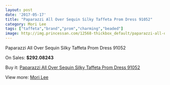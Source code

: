```yaml
---
layout: post
date: '2017-05-17'
title: "Paparazzi All Over Sequin Silky Taffeta Prom Dress 91052"
category: Mori Lee
tags: ["taffeta","brand","prom","charming","beaded"]
image: http://img.princessan.com/12568-thickbox_default/paparazzi-all-over-sequin-silky-taffeta-prom-dress-91052.jpg
---
```

Paparazzi All Over Sequin Silky Taffeta Prom Dress 91052

On Sales: **$292.08243**
<a href="https://www.princessan.com/en/mori-lee/5949-paparazzi-all-over-sequin-silky-taffeta-prom-dress-91052.html"><amp-img layout="responsive" width="600" height="600" src="//img.princessan.com/12568-thickbox_default/paparazzi-all-over-sequin-silky-taffeta-prom-dress-91052.jpg" alt="Paparazzi All Over Sequin Silky Taffeta Prom Dress 91052 0" /></a>
<a href="https://www.princessan.com/en/mori-lee/5949-paparazzi-all-over-sequin-silky-taffeta-prom-dress-91052.html"><amp-img layout="responsive" width="600" height="600" src="//img.princessan.com/12569-thickbox_default/paparazzi-all-over-sequin-silky-taffeta-prom-dress-91052.jpg" alt="Paparazzi All Over Sequin Silky Taffeta Prom Dress 91052 1" /></a>

Buy it: [Paparazzi All Over Sequin Silky Taffeta Prom Dress 91052](https://www.princessan.com/en/mori-lee/5949-paparazzi-all-over-sequin-silky-taffeta-prom-dress-91052.html "Paparazzi All Over Sequin Silky Taffeta Prom Dress 91052")

View more: [Mori Lee](https://www.princessan.com/en/46-mori-lee "Mori Lee")